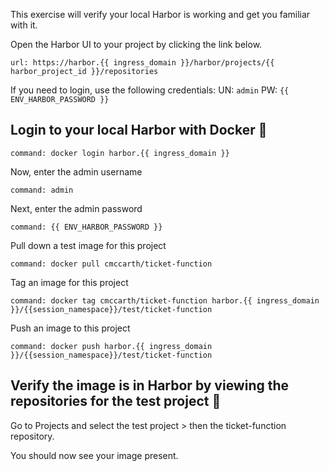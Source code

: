 This exercise will verify your local Harbor is working and get you familiar with it.  

Open the Harbor UI to your project by clicking the link below.
```dashboard:open-url
url: https://harbor.{{ ingress_domain }}/harbor/projects/{{ harbor_project_id }}/repositories
```

If you need to login, use the following credentials:
UN: `admin`
PW: `{{ ENV_HARBOR_PASSWORD }}`

## Login to your local Harbor with Docker 🔧
```terminal:execute
command: docker login harbor.{{ ingress_domain }}
```
Now, enter the admin username
```terminal:execute
command: admin
```

Next, enter the admin password
```terminal:execute
command: {{ ENV_HARBOR_PASSWORD }}
```

Pull down a test image for this project 
```terminal:execute
command: docker pull cmccarth/ticket-function
```

Tag an image for this project 
```terminal:execute
command: docker tag cmccarth/ticket-function harbor.{{ ingress_domain }}/{{session_namespace}}/test/ticket-function
```

Push an image to this project 
```terminal:execute
command: docker push harbor.{{ ingress_domain }}/{{session_namespace}}/test/ticket-function
```

## Verify the image is in Harbor by viewing the repositories for the test project 🔧

Go to Projects and select the test project > then the ticket-function repository.

You should now see your image present.
